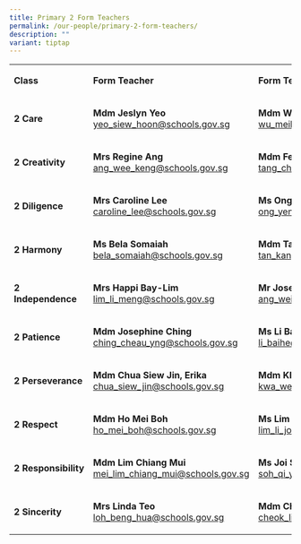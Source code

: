 ```yaml
---
title: Primary 2 Form Teachers
permalink: /our-people/primary-2-form-teachers/
description: ""
variant: tiptap
---
```

<table style="minWidth: 75px">
<colgroup>
<col>
<col>
<col>
</colgroup>
<tbody>
<tr>
<td rowspan="1" colspan="1">
<p><strong>Class</strong>
</p>
</td>
<td rowspan="1" colspan="1">
<p><strong>Form Teacher</strong>
</p>
</td>
<td rowspan="1" colspan="1">
<p><strong>Form Teacher</strong>
</p>
</td>
</tr>
<tr>
<td rowspan="1" colspan="1">
<p><strong>2 Care</strong>
</p>
</td>
<td rowspan="1" colspan="1">
<p><strong>Mdm Jeslyn Yeo<br></strong><a href="mailto:yeo_siew_hoon@schools.gov.sg" rel="noopener noreferrer nofollow" target="_blank">yeo_siew_hoon@schools.gov.sg</a>
</p>
</td>
<td rowspan="1" colspan="1">
<p><strong>Mdm Wu Meihui<br></strong><a href="mailto:wu_meihui_a@schools.gov.sg" rel="noopener noreferrer nofollow" target="_blank">wu_meihui_a@schools.gov.sg</a>
</p>
</td>
</tr>
<tr>
<td rowspan="1" colspan="1">
<p><strong>2 Creativity</strong>
</p>
</td>
<td rowspan="1" colspan="1">
<p><strong>Mrs Regine Ang<br></strong><a href="mailto:ang_wee_keng@schools.gov.sg" rel="noopener noreferrer nofollow" target="_blank">ang_wee_keng@schools.gov.sg</a>
</p>
</td>
<td rowspan="1" colspan="1">
<p><strong>Mdm Felice Tang<br></strong><a href="mailto:tang_chai_chin@schools.gov.sg" rel="noopener noreferrer nofollow" target="_blank">tang_chai_chin@schools.gov.sg</a>
</p>
</td>
</tr>
<tr>
<td rowspan="1" colspan="1">
<p><strong>2 Diligence</strong>
</p>
</td>
<td rowspan="1" colspan="1">
<p><strong>Mrs Caroline Lee<br></strong><a href="mailto:caroline_lee@schools.gov.sg" rel="noopener noreferrer nofollow" target="_blank">caroline_lee@schools.gov.sg</a>
</p>
</td>
<td rowspan="1" colspan="1">
<p><strong>Ms Ong Yen San<br></strong><a href="mailto:ong_yen_san@schools.gov.sg" rel="noopener noreferrer nofollow" target="_blank">ong_yen_san@schools.gov.sg</a>
</p>
</td>
</tr>
<tr>
<td rowspan="1" colspan="1">
<p><strong>2 Harmony</strong>
</p>
</td>
<td rowspan="1" colspan="1">
<p><strong>Ms Bela Somaiah<br></strong><a href="mailto:bela_somaiah@schools.gov.sg" rel="noopener noreferrer nofollow" target="_blank">bela_somaiah@schools.gov.sg</a>
</p>
</td>
<td rowspan="1" colspan="1">
<p><strong>Mdm Tan Kang Li<br></strong><a href="mailto:tan_kang_li@schools.gov.sg" rel="noopener noreferrer nofollow" target="_blank">tan_kang_li@schools.gov.sg</a>
</p>
</td>
</tr>
<tr>
<td rowspan="1" colspan="1">
<p><strong>2 Independence</strong>
</p>
</td>
<td rowspan="1" colspan="1">
<p><strong>Mrs Happi Bay-Lim<br></strong><a href="mailto:lim_li_meng@schools.gov.sg" rel="noopener noreferrer nofollow" target="_blank">lim_li_meng@schools.gov.sg</a>
</p>
</td>
<td rowspan="1" colspan="1">
<p><strong>Mr Joseph Ang<br></strong><a href="mailto:ang_wei_loon_joseph@schools.gov.sg" rel="noopener noreferrer nofollow" target="_blank">ang_wei_loon_joseph@schools.gov.sg</a>
</p>
</td>
</tr>
<tr>
<td rowspan="1" colspan="1">
<p><strong>2&nbsp;Patience</strong>
</p>
</td>
<td rowspan="1" colspan="1">
<p><strong>Mdm Josephine Ching<br></strong><a href="mailto:ching_cheau_yng@schools.gov.sg" rel="noopener noreferrer nofollow" target="_blank">ching_cheau_yng@schools.gov.sg</a>
</p>
</td>
<td rowspan="1" colspan="1">
<p><strong>Ms Li Baihe<br></strong><a href="mailto:li_baihe@schools.gov.sg" rel="noopener noreferrer nofollow" target="_blank">li_baihe@schools.gov.sg</a>
</p>
</td>
</tr>
<tr>
<td rowspan="1" colspan="1">
<p><strong>2 Perseverance</strong>
</p>
</td>
<td rowspan="1" colspan="1">
<p><strong>Mdm Chua Siew Jin, Erika<br></strong><a href="mailto:chua_siew_jin@schools.gov.sg" rel="noopener noreferrer nofollow" target="_blank">chua_siew_jin@schools.gov.sg</a>
</p>
</td>
<td rowspan="1" colspan="1">
<p><strong>Mdm Klera Kwa<br></strong><a href="mailto:kwa_wei_hong@schools.gov.sg" rel="noopener noreferrer nofollow" target="_blank">kwa_wei_hong@schools.gov.sg</a>
</p>
</td>
</tr>
<tr>
<td rowspan="1" colspan="1">
<p><strong>2 Respect</strong>
</p>
</td>
<td rowspan="1" colspan="1">
<p><strong>Mdm Ho Mei Boh<br></strong><a href="mailto:ho_mei_boh@schools.gov.sg" rel="noopener noreferrer nofollow" target="_blank">ho_mei_boh@schools.gov.sg</a>
</p>
</td>
<td rowspan="1" colspan="1">
<p><strong>Ms Lim Li Joon<br></strong><a href="mailto:lim_li_joon@schools.gov.sg" rel="noopener noreferrer nofollow" target="_blank">lim_li_joon@schools.gov.sg</a>
</p>
</td>
</tr>
<tr>
<td rowspan="1" colspan="1">
<p><strong>2&nbsp;Responsibility</strong>
</p>
</td>
<td rowspan="1" colspan="1">
<p><strong>Mdm Lim Chiang Mui<br></strong><a href="mailto:mei_lim_chiang_mui@schools.gov.sg" rel="noopener noreferrer nofollow" target="_blank">mei_lim_chiang_mui@schools.gov.sg</a>
</p>
</td>
<td rowspan="1" colspan="1">
<p><strong>Ms Joi Soh Qi Yu<br></strong><a href="mailto:soh_qi_yu@schools.gov.sg" rel="noopener noreferrer nofollow" target="_blank">soh_qi_yu@schools.gov.sg</a>
</p>
</td>
</tr>
<tr>
<td rowspan="1" colspan="1">
<p><strong>2 Sincerity</strong>
</p>
</td>
<td rowspan="1" colspan="1">
<p><strong>Mrs Linda Teo<br></strong><a href="mailto:loh_beng_hua@schools.gov.sg" rel="noopener noreferrer nofollow" target="_blank">loh_beng_hua@schools.gov.sg</a>
</p>
</td>
<td rowspan="1" colspan="1">
<p><strong>Mdm Cheok Li Yee<br></strong><a href="mailto:cheok_li_yee@schools.gov.sg" rel="noopener noreferrer nofollow" target="_blank">cheok_li_yee@schools.gov.sg</a>
</p>
</td>
</tr>
</tbody>
</table>
<p></p>